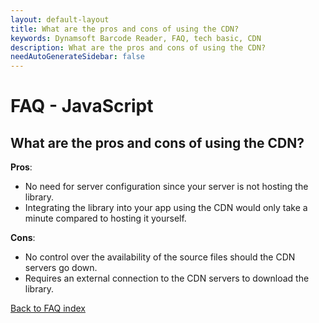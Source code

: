 ```yaml
---
layout: default-layout
title: What are the pros and cons of using the CDN?
keywords: Dynamsoft Barcode Reader, FAQ, tech basic, CDN
description: What are the pros and cons of using the CDN?
needAutoGenerateSidebar: false
---
```


# FAQ - JavaScript

## What are the pros and cons of using the CDN?

**Pros**:

- No need for server configuration since your server is not hosting the library.
- Integrating the library into your app using the CDN would only take a minute compared to hosting it yourself.

**Cons**:

- No control over the availability of the source files should the CDN servers go down.
- Requires an external connection to the CDN servers to download the library.

[Back to FAQ index](index.md)

